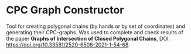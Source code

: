 # CPC Graph Constructor
Tool for creating polygonal chains (by hands or by set of coordinates) and generating their CPC-graphs. 
Was used to complete and check results of the paper **Graphs of Intersection of Closed Polygonal Chains**, DOI: https://doi.org/10.33581/2520-6508-2021-1-54-68.
